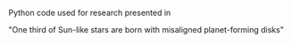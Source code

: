 Python code used for research presented in

"One third of Sun-like stars are born with misaligned planet-forming disks"
